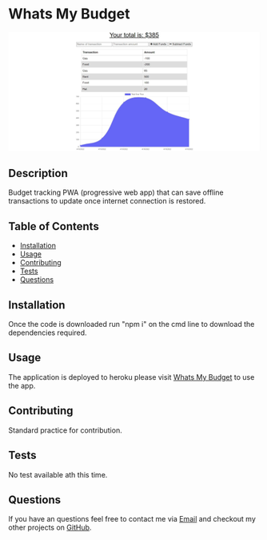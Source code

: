 # Whats My Budget

![screenshot](./assets/images/screenshot.jpg)

## Description

Budget tracking PWA (progressive web app) that can save offline transactions to update once internet connection is restored.

## Table of Contents

* [Installation](#installation)
* [Usage](#usage)
* [Contributing](#contributing)
* [Tests](#tests)
* [Questions](#questions)

## Installation

Once the code is downloaded run "npm i" on the cmd line to download the dependencies required.

## Usage

The application is deployed to heroku please visit [Whats My Budget](https://radiant-lake-75954.herokuapp.com/) to use the app.

## Contributing

Standard practice for contribution.

## Tests

No test available ath this time.

## Questions

If you have an questions feel free to contact me via [Email](dsapione@gmail.com)
and checkout my other projects on [GitHub](https://github.com/dsapione).
